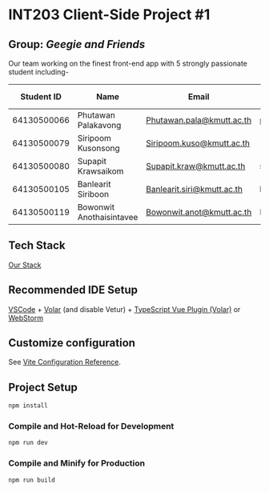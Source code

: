 # INT203 Client-Side Project #1
## Group: _Geegie and Friends_

Our team working on the finest front-end app with 5 strongly passionate student including-

| Student ID  | Name                     | Email                       | Github Username |
|-------------|--------------------------|-----------------------------|-----------------|
| 64130500066 | Phutawan Palakavong      | Phutawan.pala@kmutt.ac.th   | pphtw           |
| 64130500079 | Siripoom Kusonsong       | Siripoom.kuso@kmutt.ac.th   |                 |
| 64130500080 | Supapit Krawsaikom       | Supapit.kraw@kmutt.ac.th    | supapitploy     |
| 64130500105 | Banlearit Siriboon       | Banlearit.siri@kmutt.ac.th  | banlearit       |
| 64130500119 | Bowonwit Anothaisintavee | Bowonwit.anot@kmutt.ac.th   | NewBww          |

## Tech Stack

[Our Stack](https://stackshare.io/newbww/int203-project-number-1#stack)

## Recommended IDE Setup

[VSCode](https://code.visualstudio.com/) + [Volar](https://marketplace.visualstudio.com/items?itemName=Vue.volar) (and disable Vetur) + [TypeScript Vue Plugin (Volar)](https://marketplace.visualstudio.com/items?itemName=Vue.vscode-typescript-vue-plugin)
or [WebStorm](https://www.jetbrains.com/webstorm/)

## Customize configuration

See [Vite Configuration Reference](https://vitejs.dev/config/).

## Project Setup

```sh
npm install
```

### Compile and Hot-Reload for Development

```sh
npm run dev
```

### Compile and Minify for Production

```sh
npm run build
```
